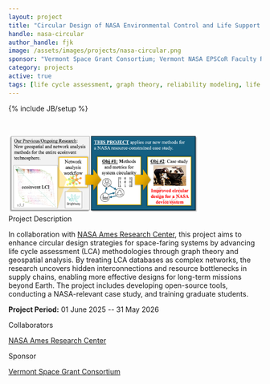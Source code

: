 ```yaml
---
layout: project
title: "Circular Design of NASA Environmental Control and Life Support Systems"
handle: nasa-circular
author_handle: fjk
image: /assets/images/projects/nasa-circular.png
sponsor: "Vermont Space Grant Consortium; Vermont NASA EPSCoR Faculty Research Grant Program"
category: projects
active: true
tags: [life cycle assessment, graph theory, reliability modeling, life support, environmental control]
---
```

{% include JB/setup %}

&nbsp;

<img src="/assets/images/projects/nasa-circular.png" alt="NASA Circular Design" style="width:75%;"/>

<div class="bigspacer"></div>
<div class="head">Project Description</div>
<div class="spacer"></div>

In collaboration with [NASA Ames Research Center](https://www.nasa.gov/ames/), this project aims to enhance circular design strategies for space-faring systems by advancing life cycle assessment (LCA) methodologies through graph theory and geospatial analysis. By treating LCA databases as complex networks, the research uncovers hidden interconnections and resource bottlenecks in supply chains, enabling more effective designs for long-term missions beyond Earth. The project includes developing open-source tools, conducting a NASA-relevant case study, and training graduate students.

**Project Period:** 01 June 2025 -- 31 May 2026

<div class="bigspacer"></div>
<div class="head">Collaborators</div>
<div class="spacer"></div>

[NASA Ames Research Center](https://www.nasa.gov/ames/)

<div class="bigspacer"></div>
<div class="head">Sponsor</div>
<div class="spacer"></div>

[Vermont Space Grant Consortium](https://www.uvm.edu/spacegrant)



